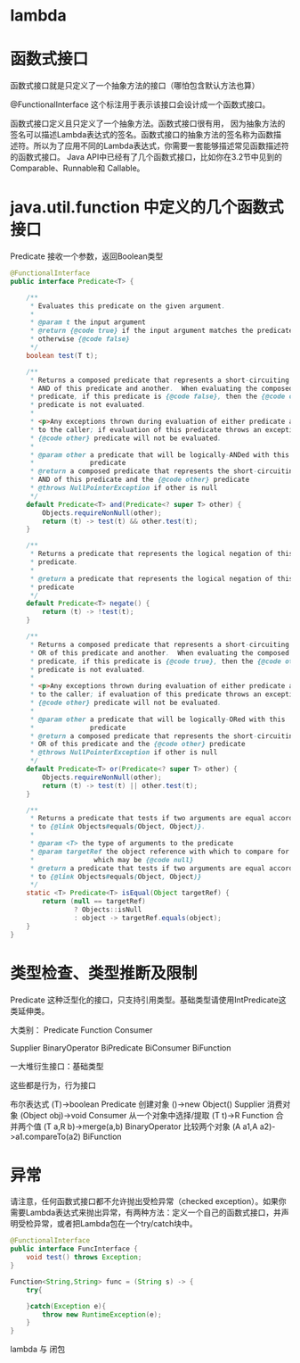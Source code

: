 

# lambda

# 函数式接口
函数式接口就是只定义了一个抽象方法的接口（哪怕包含默认方法也算）

@FunctionalInterface
这个标注用于表示该接口会设计成一个函数式接口。

函数式接口定义且只定义了一个抽象方法。函数式接口很有用， 因为抽象方法的签名可以描述Lambda表达式的签名。函数式接口的抽象方法的签名称为函数描 述符。所以为了应用不同的Lambda表达式，你需要一套能够描述常见函数描述符的函数式接口。 Java API中已经有了几个函数式接口，比如你在3.2节中见到的Comparable、Runnable和 Callable。

# java.util.function 中定义的几个函数式接口

Predicate
接收一个参数，返回Boolean类型
```java
@FunctionalInterface
public interface Predicate<T> {

    /**
     * Evaluates this predicate on the given argument.
     *
     * @param t the input argument
     * @return {@code true} if the input argument matches the predicate,
     * otherwise {@code false}
     */
    boolean test(T t);

    /**
     * Returns a composed predicate that represents a short-circuiting logical
     * AND of this predicate and another.  When evaluating the composed
     * predicate, if this predicate is {@code false}, then the {@code other}
     * predicate is not evaluated.
     *
     * <p>Any exceptions thrown during evaluation of either predicate are relayed
     * to the caller; if evaluation of this predicate throws an exception, the
     * {@code other} predicate will not be evaluated.
     *
     * @param other a predicate that will be logically-ANDed with this
     *              predicate
     * @return a composed predicate that represents the short-circuiting logical
     * AND of this predicate and the {@code other} predicate
     * @throws NullPointerException if other is null
     */
    default Predicate<T> and(Predicate<? super T> other) {
        Objects.requireNonNull(other);
        return (t) -> test(t) && other.test(t);
    }

    /**
     * Returns a predicate that represents the logical negation of this
     * predicate.
     *
     * @return a predicate that represents the logical negation of this
     * predicate
     */
    default Predicate<T> negate() {
        return (t) -> !test(t);
    }

    /**
     * Returns a composed predicate that represents a short-circuiting logical
     * OR of this predicate and another.  When evaluating the composed
     * predicate, if this predicate is {@code true}, then the {@code other}
     * predicate is not evaluated.
     *
     * <p>Any exceptions thrown during evaluation of either predicate are relayed
     * to the caller; if evaluation of this predicate throws an exception, the
     * {@code other} predicate will not be evaluated.
     *
     * @param other a predicate that will be logically-ORed with this
     *              predicate
     * @return a composed predicate that represents the short-circuiting logical
     * OR of this predicate and the {@code other} predicate
     * @throws NullPointerException if other is null
     */
    default Predicate<T> or(Predicate<? super T> other) {
        Objects.requireNonNull(other);
        return (t) -> test(t) || other.test(t);
    }

    /**
     * Returns a predicate that tests if two arguments are equal according
     * to {@link Objects#equals(Object, Object)}.
     *
     * @param <T> the type of arguments to the predicate
     * @param targetRef the object reference with which to compare for equality,
     *               which may be {@code null}
     * @return a predicate that tests if two arguments are equal according
     * to {@link Objects#equals(Object, Object)}
     */
    static <T> Predicate<T> isEqual(Object targetRef) {
        return (null == targetRef)
                ? Objects::isNull
                : object -> targetRef.equals(object);
    }
}
```

# 类型检查、类型推断及限制
Predicate<T> 这种泛型化的接口，只支持引用类型。基础类型请使用IntPredicate这类延伸类。

大类别：
Predicate
Function
Consumer

Supplier
BinaryOperator
BiPredicate
BiConsumer
BiFunction

一大堆衍生接口：基础类型


这些都是行为，行为接口

布尔表达式  (T)->boolean    Predicate
创建对象    ()->new Object()    Supplier
消费对象    (Object obj)->void  Consumer
从一个对象中选择/提取   (T t)->R    Function
合并两个值  (T a,R b)->merge(a,b)   BinaryOperator
比较两个对象    (A a1,A a2)->a1.compareTo(a2)   BiFunction


# 异常
请注意，任何函数式接口都不允许抛出受检异常（checked exception）。如果你需要Lambda表达式来抛出异常，有两种方法：定义一个自己的函数式接口，并声明受检异常，或者把Lambda包在一个try/catch块中。

```java
@FunctionalInterface
public interface FuncInterface {
    void test() throws Exception;
}

Function<String,String> func = (String s) -> {
    try{

    }catch(Exception e){
        throw new RuntimeException(e);
    }
}
```

lambda 与 闭包